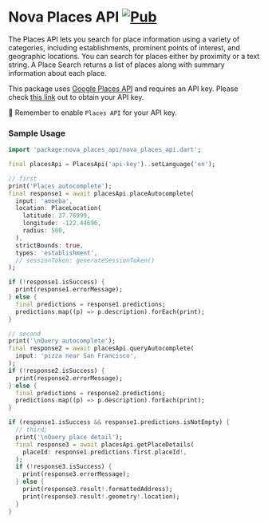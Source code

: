 # Nova Places API [![Pub](https://img.shields.io/pub/v/nova_places_api.svg)](https://pub.dev/packages/nova_places_api)

The Places API lets you search for place information using a variety of categories, including establishments, prominent points of interest, and geographic locations. You can search for places either by proximity or a text string. A Place Search returns a list of places along with summary information about each place.

This package uses [Google Places API](https://developers.google.com/maps/documentation/places/web-service/search) and requires an API key. Please check [this link](https://developers.google.com/maps/documentation/places/web-service/get-api-key) out to obtain your API key.

🍭 Remember to enable `Places API` for your API key.

### Sample Usage

```dart
import 'package:nova_places_api/nova_places_api.dart';

final placesApi = PlacesApi('api-key')..setLanguage('en');

// first
print('Places autocomplete');
final response1 = await placesApi.placeAutocomplete(
  input: 'amoeba',
  location: PlaceLocation(
    latitude: 37.76999,
    longitude: -122.44696,
    radius: 500,
  ),
  strictBounds: true,
  types: 'establishment',
  // sessionToken: generateSessionToken()
);

if (!response1.isSuccess) {
  print(response1.errorMessage);
} else {
  final predictions = response1.predictions;
  predictions.map((p) => p.description).forEach(print);
}

// second
print('\nQuery autocomplete');
final response2 = await placesApi.queryAutocomplete(
  input: 'pizza near San Francisco',
);
if (!response2.isSuccess) {
  print(response2.errorMessage);
} else {
  final predictions = response2.predictions;
  predictions.map((p) => p.description).forEach(print);
}

if (response1.isSuccess && response1.predictions.isNotEmpty) {
  // third;
  print('\nQuery place detail');
  final response3 = await placesApi.getPlaceDetails(
    placeId: response1.predictions.first.placeId!,
  );
  if (!response3.isSuccess) {
    print(response3.errorMessage);
  } else {
    print(response3.result!.formattedAddress);
    print(response3.result!.geometry!.location);
  }
}
```
